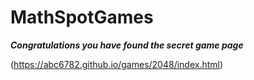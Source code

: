 # MathSpotGames

***Congratulations you have found the secret game page***

(https://abc6782.github.io/games/2048/index.html)
